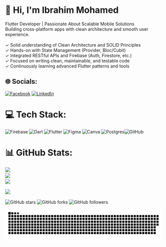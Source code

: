 # 👋 Hi, I'm Ibrahim Mohamed 
Flutter Developer | Passionate About Scalable Mobile Solutions<br>Building cross-platform apps with clean architecture and smooth user experience.<br><br>✓ Solid understanding of Clean Architecture and SOLID Principles<br>✓ Hands-on with State Management (Provider, Bloc/Cubit)<br>✓ Integrated RESTful APIs and Firebase (Auth, Firestore, etc.)<br>✓ Focused on writing clean, maintainable, and testable code<br>✓ Continuously learning advanced Flutter patterns and tools<br>


## 🌐 Socials:
[![Facebook](https://img.shields.io/badge/Facebook-%231877F2.svg?logo=Facebook&logoColor=white)](https://facebook.com/https://www.facebook.com/ibrahim.orabi.399)
[![LinkedIn](https://img.shields.io/badge/LinkedIn-%230077B5.svg?logo=linkedin&logoColor=white)](https://linkedin.com/in/https://www.linkedin.com/in/ibrahim-orabi-574740353/)


# 💻 Tech Stack:
![Firebase](https://img.shields.io/badge/firebase-a08021?style=for-the-badge&logo=firebase&logoColor=ffcd34) ![Dart](https://img.shields.io/badge/dart-%230175C2.svg?style=for-the-badge&logo=dart&logoColor=white) ![Flutter](https://img.shields.io/badge/Flutter-%2302569B.svg?style=for-the-badge&logo=Flutter&logoColor=white) ![Figma](https://img.shields.io/badge/figma-%23F24E1E.svg?style=for-the-badge&logo=figma&logoColor=white) ![Canva](https://img.shields.io/badge/Canva-%2300C4CC.svg?style=for-the-badge&logo=Canva&logoColor=white) ![Postgres](https://img.shields.io/badge/postgres-%23316192.svg?style=for-the-badge&logo=postgresql&logoColor=white)![GitHub](https://img.shields.io/badge/github-%23121011.svg?style=for-the-badge&logo=github&logoColor=white)

# 📊 GitHub Stats:
![](https://github-readme-stats.vercel.app/api?username=orabito&theme=dark&hide_border=false&include_all_commits=false&count_private=false)<br/>
![](https://nirzak-streak-stats.vercel.app/?user=orabito&theme=dark&hide_border=false)<br/>
![](https://github-readme-stats.vercel.app/api/top-langs/?username=orabito&theme=dark&hide_border=false&include_all_commits=false&count_private=false&layout=compact)

![](https://github-contributor-stats.vercel.app/api?username=orabito&limit=5&theme=dark&combine_all_yearly_contributions=true)

![GitHub stars](https://img.shields.io/github/stars/orabito/your-repo?style=social)
![GitHub forks](https://img.shields.io/github/forks/orabito/your-repo?style=social)
![GitHub followers](https://img.shields.io/github/followers/orabito?label=Follow&style=social)
<!-- Proudly created with GPRM ( https://gprm.itsvg.in ) -->
<picture>
  <source media="(prefers-color-scheme: dark)" srcset="https://raw.githubusercontent.com/orabito/orabito/output/github-snake-dark.svg" />
  <source media="(prefers-color-scheme: light)" srcset="https://raw.githubusercontent.com/orabito/orabito/output/github-snake.svg" />
  <img alt="github-snake" src="https://raw.githubusercontent.com/orabito/orabito/output/github-snake.svg" />
</picture>
